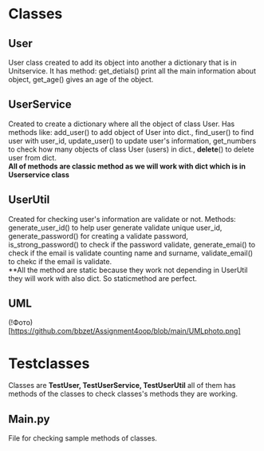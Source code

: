 # Classes
## User
User class created to add its object into another a dictionary that is in Unitservice.
It has method: get_detials() print all the main information about object, get_age() gives an age of the object. 

## UserService
Created to create a dictionary where all the object of class User. Has methods like: add_user() to add object of User into dict., find_user() to find user with user_id, update_user() to update user's information, get_numbers to check how many objects of class User  (users) in dict., __delete__() to delete user from dict.   
**All of methods are classic method as we will work with dict which is in Userservice class**

## UserUtil
Created for checking user's information are validate or not. Methods: generate_user_id() to help user generate validate unique user_id,
generate_password() for creating a validate password, is_strong_password() to check if the password validate, generate_emai() to check if the email is validate counting name and surname, validate_email() to chekc if the email is validate.  
**All the method are static because they work not depending in UserUtil they will work with also dict. So staticmethod are perfect. 

## UML 
(!Фото)[https://github.com/bbzet/Assignment4oop/blob/main/UMLphoto.png]

# Testclasses
Classes are **TestUser, TestUserService, TestUserUtil** all of them has methods of the classes to check classes's methods they are working. 

## Main.py
File for checking sample methods of classes.

